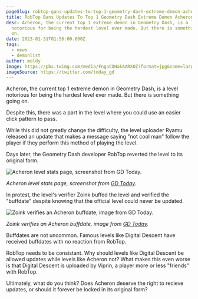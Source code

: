 ```yaml
---
pageSlug: robtop-gans-updates-to-top-1-geometry-dash-extreme-demon-acheron
title: RobTop Bans Updates To Top 1 Geometry Dash Extreme Demon Acheron
desc: Acheron, the current top 1 extreme demon in Geometry Dash, is a level
  notorious for being the hardest level ever made. But there is something going
  on.
date: 2023-01-31T01:56:00.600Z
tags:
  - news
  - demonlist
author: moldy
image: https://pbs.twimg.com/media/FngaCOHakAARX0Z?format=jpg&name=large
imageSource: https://twitter.com/today_gd
---
```

Acheron, the current top 1 extreme demon in Geometry Dash, is a level notorious for being the hardest level ever made. But there is something going on.

Despite this, there was a part in the level where you could use an easier click pattern to pass.

While this did not greatly change the difficulty, the level uploader Ryamu released an update that makes a message saying "not cool man" follow the player if they perform this method of playing the level.

Days later, the Geometry Dash developer RobTop reverted the level to its original form.

![Acheron level stats page, screenshot from GD Today.](https://pbs.twimg.com/media/FngaCa6aQAIGOj8?format=jpg&name=medium)

*Acheron level stats page, screenshot from [GD Today](https://twitter.com/today_gd/status/1619072699153911809).*

In protest, the level's verifier Zoink buffed the level and verified the "buffdate" despite knowing that the official level could never be updated.

![Zoink verifies an Acheron buffdate, image from GD Today.](https://pbs.twimg.com/media/Fnulvq0aQAINu1F?format=jpg&name=large)

*Zoink verifies an Acheron buffdate, image from [GD Today](https://twitter.com/today_gd/status/1620070732847009793).*

Buffdates are not uncommon. Famous levels like Digital Descent have received buffdates with no reaction from RobTop.

RobTop needs to be consistant. Why should levels like Digital Descent be allowed updates while levels like Acheron not? What makes this even worse is that Digital Descent is uploaded by Viprin, a player more or less "friends" with RobTop.

Ultimately, what do you think? Does Acheron deserve the right to recieve updates, or should it forever be locked in its original form?
